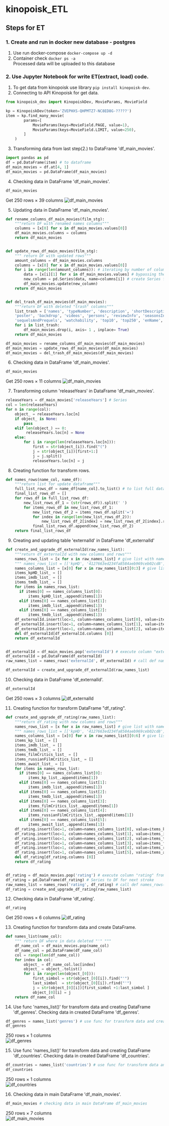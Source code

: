 # kinopoisk_ETL

## Steps for ET 

### 1. Create and run in docker new database - postgres

1. Use run docker-compose `docker-compose up -d`
2. Container check `docker ps -a `  
Processed data will be uploaded to this database  

### 2. Use Jupyter Notebook for write ET(extract, load) code.

1. To get data from kinopoisk use library `pip install kinopoisk-dev`.
2. Connecting to API Kinopoisk for get data. 

```python
from kinopoisk_dev import KinopoiskDev, MovieParams, MovieField

kp = KinopoiskDev(token='ZVEPHXS-QHPMTZ7-NC8ED8G-?????')
item = kp.find_many_movie(
        params=[
            MovieParams(keys=MovieField.PAGE, value=1),
            MovieParams(keys=MovieField.LIMIT, value=250),
        ]
    )
```

3. Transforming data from last step(2.) to DataFrame 'df_main_movies'.

```python
import pandas as pd
df = pd.DataFrame(item) # to dataframe
df_main_movies = df.at[4, 1]
df_main_movies = pd.DataFrame(df_main_movies)
```

4. Checking data in DataFrame 'df_main_movies'.

```python
df_main_movies
```
Get 250 rows × 39 columns
![df_main_movies](https://github.com/petr-iakovenko/kinopoisk_ETL/blob/main/screenshot_df_main_movies.png)

5. Updating data in DataFrame 'df_main_movies'. 

```python
def rename_columns_df_main_movies(film_stg):
    """return DF with renamed names columns"""
    columns = [x[0] for x in df_main_movies.values[0]]
    df_main_movies.columns = columns
    return df_main_movies


def update_rows_df_main_movies(film_stg):
    """ return DF with updated rows"""
    amount_columns = df_main_movies.columns
    columns = [x[0] for x in df_main_movies.values[0]]
    for i in range(len(amount_columns)): # iterating by number of columns
        data = [x[i][1] for x in df_main_movies.values] # bypassing the column names in data rows
        new_column = pd.Series(data, name=columns[i]) # create Series for update "df_main_movies"
        df_main_movies.update(new_column)
    return df_main_movies


def del_trash_df_main_movies(df_main_movies):
    """return DF with deleted "trash" columns"""
    list_trash = ['names', 'typeNumber', 'description', 'shortDescription', 'slogan', 'status', 'votes', 'ratingMpaa', 'ageRating', 'logo',
    'poster', 'backdrop', 'videos', 'persons', 'reviewInfo', 'seasonsInfo', 'budget', 'fees', 'premiere', 'similarMovies',
    'sequelsAndPrequels', 'watchability', 'top10', 'top250', 'enName', 'facts', 'imagesInfo', 'productionCompanies',]
    for i in list_trash:
        df_main_movies.drop(i, axis= 1 , inplace= True)
    return df_main_movies

df_main_movies = rename_columns_df_main_movies(df_main_movies)
df_main_movies = update_rows_df_main_movies(df_main_movies)
df_main_movies = del_trash_df_main_movies(df_main_movies)
```

6. Checking data in DataFrame 'df_main_movies'.

```python
df_main_movies
```
Get 250 rows × 11 columns
![df_main_movies](https://github.com/petr-iakovenko/kinopoisk_ETL/blob/main/6.%20To%20check%20data.png)

7. Transforming column 'releaseYears' in DataFrame 'df_main_movies'.
```python
releaseYears = df_main_movies['releaseYears'] # Series
col = len(releaseYears)
for n in range(col):
    object_ = releaseYears.loc[n]
    if object_ is None:
        pass
    elif len(object_) == 0:
         releaseYears.loc[n] = None
    else:
        for i in range(len(releaseYears.loc[n])):
            first = str(object_[i]).find("(")
            j = str(object_[i])[first+1:]
            j = j.split()
            releaseYears.loc[n] = j
```

8. Creating function for transform rows. 
```python
def names_rows(name_col, name_df):
    """return list for update dataframe"""
    full_list_rows_df = name_df[name_col].to_list() # to list full data from "name_df" for transform
    final_list_rows_df = []
    for rows_df in full_list_rows_df:
        new_list_rows_df_1 = (str(rows_df)).split(' ')
        for items_rows_df in new_list_rows_df_1:
            new_list_rows_df_2 = items_rows_df.split('=')
            for index in range(len(new_list_rows_df_2)):
                new_list_rows_df_2[index] = new_list_rows_df_2[index].replace("'",'')
            final_list_rows_df.append(new_list_rows_df_2)
    return final_list_rows_df
```

9. Creating and updating table 'externalId' in DataFrame 'df_externalId'
```python
def create_and_upgrade_df_externalId(raw_names_list):
    """return df_externalId with new columns and rows"""
    names_rows_list = [x for x in raw_names_list] # give list with names rows
    """ names_rows_list = [['kpHD', '4127663ed234fa8584aeb969ceb02cd8'], ['imdb', 'tt1675434'], ['tmdb', '77338'],......]"""
    names_columns_list = [x[0] for x in raw_names_list][0:3] # give list with names table "['kpHD', 'imdb', 'tmdb']"
    items_kpHD_list_ = []
    items_imdb_list_ = []
    items_tmdb_list_ = []
    for items in names_rows_list:
      if items[0] == names_columns_list[0]:
          items_kpHD_list_.append(items[1])
      elif items[0] == names_columns_list[1]:
          items_imdb_list_.append(items[1])
      elif items[0] == names_columns_list[2]:
          items_tmdb_list_.append(items[1])
    df_externalId.insert(loc=1, column=names_columns_list[0], value=items_kpHD_list_) # insert value rows in columns for DF "externalId"
    df_externalId.insert(loc=1, column=names_columns_list[1], value=items_imdb_list_)
    df_externalId.insert(loc=1, column=names_columns_list[2], value=items_tmdb_list_)
    del df_externalId[df_externalId.columns [0]]
    return df_externalId


df_externalId = df_main_movies.pop('externalId') # execute column "externalId" from "film_stg" for create new table "df_externalId"
df_externalId = pd.DataFrame(df_externalId)
raw_names_list = names_rows('externalId', df_externalId) # call def names_rows() for transform raw data from "df_externalId" and append into list "names"

df_externalId = create_and_upgrade_df_externalId(raw_names_list)
```
10. Checking data in DataFrame 'df_externalId'.

```python
df_externalId
```

Get 250 rows × 3 columns
![df_externalId](https://github.com/petr-iakovenko/kinopoisk_ETL/blob/main/10.%20Check%20data%20df_externalId.png)

11. Creating function for transform DataFrame "df_rating".
```python
def create_and_upgrade_df_rating(raw_names_list):
    """return df_rating with new columns and rows"""
    names_rows_list = [x for x in raw_names_list] # give list with names rows
    """ names_rows_list = [['kpHD', '4127663ed234fa8584aeb969ceb02cd8'], ['imdb', 'tt1675434'], ['tmdb', '77338'],......]"""
    names_columns_list = [x[0] for x in raw_names_list][0:6] # give list with names table "['kp', 'imdb', 'tmdb', 'filmCritics', 'russianFilmCritics', 'await_']"
    items_kp_list_ = []
    items_imdb_list_ = []
    items_tmdb_list_ = []
    items_filmCritics_list_ = []
    items_russianFilmCritics_list_ = []
    items_await_list_ = []
    for items in names_rows_list:
      if items[0] == names_columns_list[0]:
          items_kp_list_.append(items[1])
      elif items[0] == names_columns_list[1]:
          items_imdb_list_.append(items[1])
      elif items[0] == names_columns_list[2]:
          items_tmdb_list_.append(items[1])
      elif items[0] == names_columns_list[3]:
          items_filmCritics_list_.append(items[1])
      elif items[0] == names_columns_list[4]:
          items_russianFilmCritics_list_.append(items[1])
      elif items[0] == names_columns_list[5]:
          items_await_list_.append(items[1])
    df_rating.insert(loc=1, column=names_columns_list[0], value=items_kp_list_) # insert value rows in columns for DF "externalId"
    df_rating.insert(loc=1, column=names_columns_list[1], value=items_imdb_list_)
    df_rating.insert(loc=1, column=names_columns_list[2], value=items_tmdb_list_)
    df_rating.insert(loc=1, column=names_columns_list[3], value=items_filmCritics_list_)
    df_rating.insert(loc=1, column=names_columns_list[4], value=items_russianFilmCritics_list_)
    df_rating.insert(loc=1, column=names_columns_list[5], value=items_await_list_)
    del df_rating[df_rating.columns [0]]
    return df_rating


df_rating = df_main_movies.pop('rating') # execute column "rating" from "film_stg" for create new table "df_rating"
df_rating = pd.DataFrame(df_rating) # Series to DF for next stroke
raw_names_list = names_rows('rating', df_rating) # call def names_rows() for transform raw data from "df_rating" and append into list "names"
df_rating = create_and_upgrade_df_rating(raw_names_list)
```

12. Checking data in DataFrame 'df_rating'.

```python
df_rating
```

Get 250 rows × 6 columns
![df_rating](https://github.com/petr-iakovenko/kinopoisk_ETL/blob/main/12.%20Check%20data%20df_reting.png)

13. Creating function for transform data and create DataFrame.

```python
def names_list(name_col):
    """ return DF where in data deleted "'" """
    df_name_col = df_main_movies.pop(name_col)
    df_name_col = pd.DataFrame(df_name_col)
    col = range(len(df_name_col))
    for index in col:
        object_ = df_name_col.loc[index]
        object_ = object_.tolist()
        for i in range(len(object_[0])):
            first_simbol = str(object_[0][i]).find("'")
            last_simbol  = str(object_[0][i]).rfind("'")
            j = str(object_[0][i])[first_simbol +1:last_simbol ]
            object_[0][i] = j
    return df_name_col
```

14. Use func 'names_list()' for transform data and creating DataFrame 'df_genres'. Checking data in created DataFrame 'df_genres'.

```python
df_genres = names_list('genres') # use func for transform data and create DataFrame df_genres
df_genres
```
250 rows × 1 columns    
![df_genres](https://github.com/petr-iakovenko/kinopoisk_ETL/blob/main/14.%20Check%20data%20df_genres.png)

15. Use func 'names_list()' for transform data and creating DataFrame 'df_countries'. Checking data in created DataFrame 'df_countries'.

```python
df_countries = names_list('countries') # use func for transform data and create DataFrame df_countries
df_countries
```
250 rows × 1 columns    
![df_countries](https://github.com/petr-iakovenko/kinopoisk_ETL/blob/main/15.%20Check%20data%20df_countries.png)

16. Checking data in main DataFrame 'df_main_movies'.

```python
df_main_movies # checking data in main DataFrame df_main_movies
```

250 rows × 7 columns      
![df_main_movies](https://github.com/petr-iakovenko/kinopoisk_ETL/blob/main/16.%20Check%20data%20df_main_movies.png)
